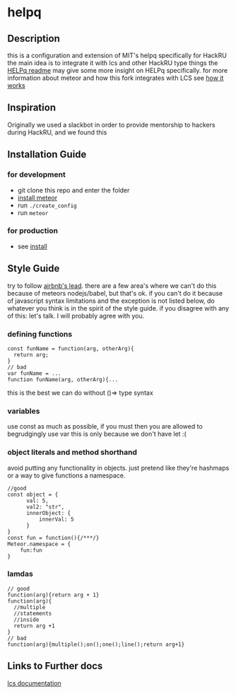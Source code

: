 # helpq

## Description
this is a configuration and extension of MIT's helpq specifically for HackRU
the main idea is to integrate it with lcs and other HackRU type things
the [HELPq readme](HELPQ.md) may give some more insight on HELPq specifically.
for more information about meteor and how this fork integrates with LCS see
[how it works](HOWITWORKS.md)

## Inspiration
Originally we used a slackbot in order to provide mentorship to hackers during
HackRU, and we found this 

## Installation Guide
### for development
+ git clone this repo and enter the folder
+ [install meteor](https://www.meteor.com/install)
+ run `./create_config`
+ run `meteor`
### for production
+ see [install](INSTALL.md)

## Style Guide
try to follow [airbnb's lead](https://github.com/airbnb/javascript).
there are a few area's where we can't do this because of meteors nodejs/babel,
but that's ok. if you can't do it because of javascript syntax limitations and
the exception is not listed below, do whatever you think is in the spirit of
the style guide. if you disagree with any of this: let's talk.
I will probably agree with you.

### defining functions
````// good
const funName = function(arg, otherArg){
  return arg;
}
// bad
var funName = ...
function funName(arg, otherArg){...
````
this is the best we can do without ()=> type syntax
### variables
use const as much as possible, if you must then you are allowed to begrudgingly use var
this is only because we don't have let :(
### object literals and method shorthand
avoid putting any functionality in objects. just pretend like
they're hashmaps or a way to give functions a namespace.
```
//good
const object = {
      val: 5,
      val2: "str",
      innerObject: {
          innerVal: 5
      }
}
const fun = function(){/***/}
Meteor.namespace = {
    fun:fun
}
```
### lamdas
```
// good
function(arg){return arg + 1}
function(arg){
  //multiple
  //statements
  //inside
  return arg +1
}
// bad
function(arg){multiple();on();one();line();return arg+1}
````
## Links to Further docs
[lcs documentation](https://github.com/HackRU/lcs/wiki)
